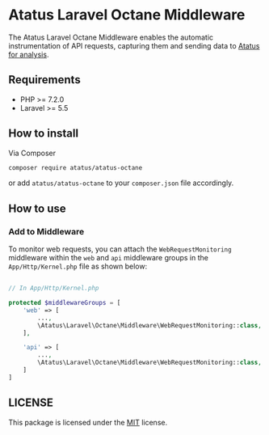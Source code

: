 # Atatus Laravel Octane Middleware

The Atatus Laravel Octane Middleware enables the automatic instrumentation of API requests, capturing them and sending data to [Atatus for analysis](https://www.atatus.com).


## Requirements

- PHP >= 7.2.0
- Laravel >= 5.5

## How to install

Via Composer

```bash
composer require atatus/atatus-octane
```
or add `atatus/atatus-octane` to your `composer.json` file accordingly.

## How to use

### Add to Middleware

To monitor web requests, you can attach the `WebRequestMonitoring` middleware within the `web` and `api` middleware groups in the `App/Http/Kernel.php` file as shown below:

```php

// In App/Http/Kernel.php

protected $middlewareGroups = [
    'web' => [
        ...,
        \Atatus\Laravel\Octane\Middleware\WebRequestMonitoring::class,
    ],

    'api' => [
        ...,
        \Atatus\Laravel\Octane\Middleware\WebRequestMonitoring::class,
    ]
]
```

## LICENSE

This package is licensed under the [MIT](LICENSE) license.
